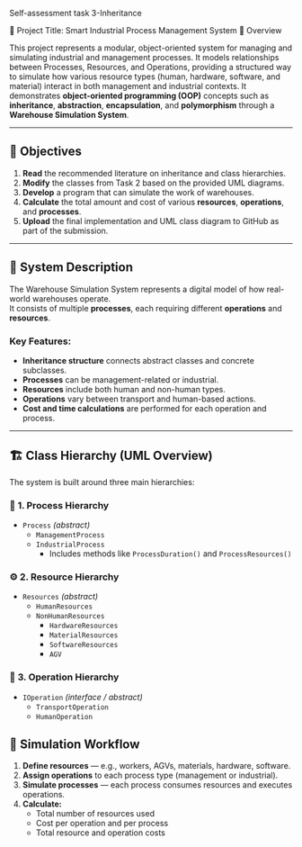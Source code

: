 Self-assessment task 3-Inheritance

🧠 Project Title: Smart Industrial Process Management System
📘 Overview

This project represents a modular, object-oriented system for managing and simulating industrial and management processes.
It models relationships between Processes, Resources, and Operations, providing a structured way to simulate how various resource types (human, hardware, software, and material) interact in both management and industrial contexts.
It demonstrates **object-oriented programming (OOP)** concepts such as **inheritance**, **abstraction**, **encapsulation**, and **polymorphism** through a **Warehouse Simulation System**.


---

## 🎯 **Objectives**

1. **Read** the recommended literature on inheritance and class hierarchies.  
2. **Modify** the classes from Task 2 based on the provided UML diagrams.  
3. **Develop** a program that can simulate the work of warehouses.  
4. **Calculate** the total amount and cost of various **resources**, **operations**, and **processes**.  
5. **Upload** the final implementation and UML class diagram to GitHub as part of the submission.

---

## 🧩 **System Description**

The Warehouse Simulation System represents a digital model of how real-world warehouses operate.  
It consists of multiple **processes**, each requiring different **operations** and **resources**.

### Key Features:
- **Inheritance structure** connects abstract classes and concrete subclasses.  
- **Processes** can be management-related or industrial.  
- **Resources** include both human and non-human types.  
- **Operations** vary between transport and human-based actions.  
- **Cost and time calculations** are performed for each operation and process.  

---

## 🏗️ **Class Hierarchy (UML Overview)**

The system is built around three main hierarchies:

### 🧱 **1. Process Hierarchy**
- `Process` *(abstract)*  
  - `ManagementProcess`  
  - `IndustrialProcess`  
    - Includes methods like `ProcessDuration()` and `ProcessResources()`  

### ⚙️ **2. Resource Hierarchy**
- `Resources` *(abstract)*  
  - `HumanResources`  
  - `NonHumanResources`  
    - `HardwareResources`  
    - `MaterialResources`  
    - `SoftwareResources`  
    - `AGV`  

### 🔄 **3. Operation Hierarchy**
- `IOperation` *(interface / abstract)*  
  - `TransportOperation`  
  - `HumanOperation`

## 🧮 **Simulation Workflow**

1. **Define resources** — e.g., workers, AGVs, materials, hardware, software.  
2. **Assign operations** to each process type (management or industrial).  
3. **Simulate processes** — each process consumes resources and executes operations.  
4. **Calculate:**
   - Total number of resources used  
   - Cost per operation and per process  
   - Total resource and operation costs  
